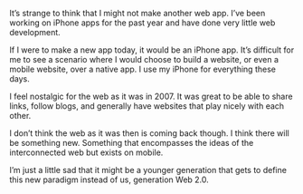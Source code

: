 

It’s strange to think that I might not make another web app. I’ve been working on iPhone apps for
the past year and have done very little web development.

If I were to make a new app today, it would be an iPhone app. It’s difficult for me to see a scenario
where I would choose to build a website, or even a mobile website, over a native app. I use my iPhone for
everything these days.

I feel nostalgic for the web as it was in 2007. It was great to be able to share links, follow blogs, and
generally have websites that play nicely with each other.

I don’t think the web as it was then is coming back though. I think there will be something new.
Something that encompasses the ideas of the interconnected web but exists on mobile.

I’m just a little sad that it might be a younger generation that gets to define this new paradigm
instead of us, generation Web 2.0.